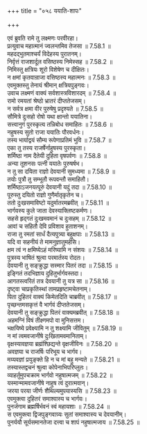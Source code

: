 +++
title = "०५८ ययाति-शापः"

+++


  
एवं ब्रुवति रामे तु लक्ष्मणः परवीरहा।  
प्रत्युवाच महात्मानं ज्वलन्तमिव तेजसा ॥ 7.58.1 ॥   
महदद्भुतमाश्चर्यं विदेहस्य पुरातनम्।  
निर्वृत्तं राजशार्दूल वसिष्ठस्य निमेस्सह ॥ 7.58.2 ॥   
निमिस्तु क्षत्रियः शूरो विशेषेण च दीक्षितः।  
न क्षमां कृतवान्राजा वसिष्ठस्य महात्मनः ॥ 7.58.3 ॥   
एवमुक्तस्तु तेनायं श्रीमान् क्षत्रियपुङ्गवः।  
उवाच लक्ष्मणं वाक्यं सर्वशास्त्रविशारदम् ॥ 7.58.4 ॥   
रामो रमयतां श्रेष्ठो भ्रातरं दीप्ततेजसम्।  
न सर्वत्र क्षमा वीर पुरुषेषु प्रदृश्यते ॥ 7.58.5 ॥   
सौमित्रे दुःसहो रोषो यथा क्षान्तो ययातिना।  
सत्त्वानुगं पुरस्कृत्य तन्निबोध समाहितः ॥ 7.58.6 ॥   
नहुषस्य सुतो राजा ययातिः पौरवर्धनः।  
तस्य भार्याद्वयं सौम्य रूपेणाप्रतिमं भुवि ॥ 7.58.7 ॥   
एका तु तस्य राजर्षेर्नाहुषस्य पुरस्कृता।  
शर्मिष्ठा नाम दैतेयी दुहिता वृषपर्वणः ॥ 7.58.8 ॥   
अन्या तूशनसः पत्नी ययातेः पुरुषर्षभ।  
न तु सा दयिता राज्ञो देवयानी सुमध्यमा ॥ 7.58.9 ॥   
तयोः पुत्रौ तु सम्भूतौ रूपवन्तौ समाहितौ।  
शर्मिष्ठाऽजनयत्पूरुं देवयानी यदुं तदा ॥ 7.58.10 ॥   
पूरुस्तु दयितो राज्ञो गुणैर्मातृकृतेन च।  
ततो दुःखसमाविष्टो यदुर्मातरमब्रवीत् ॥ 7.58.11 ॥   
भार्गवस्य कुले जाता देवस्याक्लिष्टकर्मणः।  
सहसे हृद्गतं दुःखमवमानं च दुःसहम् ॥ 7.58.12 ॥   
आवां च सहितौ देवि प्रविशाव हुताशनम्।  
राजा तु रमतां सार्धं दैत्यपुत्र्या बहुक्षपाः ॥ 7.58.13 ॥   
यदि वा सहनीयं ते मामनुज्ञातुमर्हसि।  
क्षम त्वं न क्षमिष्येऽहं मरिष्यामि न संशयः ॥ 7.58.14 ॥   
पुत्रस्य भाषितं श्रुत्वा परमार्तस्य रोदतः।  
देवयानी तु सङ्क्रुद्धा सस्मार पितरं तदा ॥ 7.58.15 ॥   
इङ्गितं तदभिज्ञाय दुहितुर्भार्गवस्तदा।  
आगतस्त्वरितं तत्र देवयानी तु यत्र सा ॥ 7.58.16 ॥   
दृष्ट्वा चाप्रकृतिस्थां तामप्रहृष्टामचेतनाम्।  
पिता दुहितरं वाक्यं किमेतदिति चाब्रवीत् ॥ 7.58.17 ॥   
पृच्छन्तमसकृत्तं वै भार्गवं दीप्ततेजसम्।  
देवयानी तु सङ्क्रुद्धा पितरं वाक्यमब्रवीत् ॥ 7.58.18 ॥   
अहमग्निं विषं तीक्ष्णमपो वा मुनिसत्तम।  
भक्षयिष्ये प्रवेक्ष्यामि न तु शक्ष्यामि जीवितुम् ॥ 7.58.19 ॥   
न मां त्वमवजानीषे दुःखितामवमानिताम्।  
वृक्षस्यावज्ञया ब्रह्मंश्छिद्यन्ते वृक्षजीविनः ॥ 7.58.20 ॥   
अवज्ञया च राजर्षिः परिभूय च भार्गव।  
मय्यवज्ञां प्रयुङ्क्ते हि न च मां बहु मन्यते ॥ 7.58.21 ॥   
तस्यास्तद्वचनं श्रुत्वा कोपेनाभिपरिप्लुतः।  
व्याहर्तुमुपचक्राम भार्गवो नहुषात्मजम् ॥ 7.58.22 ॥   
यस्मान्मामवजानीषे नाहुष त्वं दुरात्मवान्।  
जरया परया जीर्णः शैथिल्यमुपयास्यसि ॥ 7.58.23 ॥   
एवमुक्त्वा दुहितरं समाश्वास्य च भार्गवः।  
पुनर्जगाम ब्रह्मर्षिर्भवनं स्वं महायशाः ॥ 7.58.24 ॥   
स एवमुक्त्वा द्विजपुङ्गवाग्र्यः सुतां समाश्वास्य च देवयानीम्।  
पुनर्ययौ सूर्यसमानतेजा दत्त्वा च शापं नहुषात्मजाय ॥ 7.58.25 ॥   
